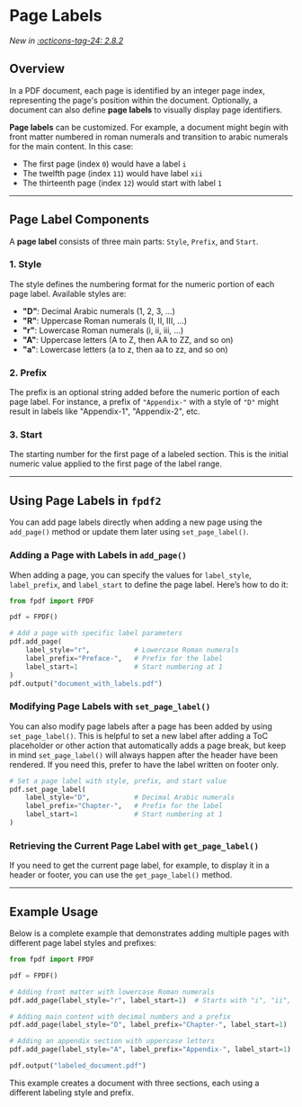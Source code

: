 # Page Labels

_New in [:octicons-tag-24: 2.8.2](https://github.com/py-pdf/fpdf2/blob/master/CHANGELOG.md)_

## Overview

In a PDF document, each page is identified by an integer page index, representing the page's position within the document. Optionally, a document can also define **page labels** to visually display page identifiers. 

**Page labels** can be customized. For example, a document might begin with front matter numbered in roman numerals and transition to arabic numerals for the main content. In this case:
- The first page (index `0`) would have a label `i`
- The twelfth page (index `11`) would have label `xii`
- The thirteenth page (index `12`) would start with label `1`

---

## Page Label Components

A **page label** consists of three main parts: `Style`, `Prefix`, and `Start`.

### 1. Style
The style defines the numbering format for the numeric portion of each page label. Available styles are:

- **"D"**: Decimal Arabic numerals (1, 2, 3, ...)
- **"R"**: Uppercase Roman numerals (I, II, III, ...)
- **"r"**: Lowercase Roman numerals (i, ii, iii, ...)
- **"A"**: Uppercase letters (A to Z, then AA to ZZ, and so on)
- **"a"**: Lowercase letters (a to z, then aa to zz, and so on)

### 2. Prefix
The prefix is an optional string added before the numeric portion of each page label. For instance, a prefix of `"Appendix-"` with a style of `"D"` might result in labels like "Appendix-1", "Appendix-2", etc.

### 3. Start
The starting number for the first page of a labeled section. This is the initial numeric value applied to the first page of the label range.

---

## Using Page Labels in `fpdf2`

You can add page labels directly when adding a new page using the `add_page()` method or update them later using `set_page_label()`.

### Adding a Page with Labels in `add_page()`

When adding a page, you can specify the values for `label_style`, `label_prefix`, and `label_start` to define the page label. Here’s how to do it:

```python
from fpdf import FPDF

pdf = FPDF()

# Add a page with specific label parameters
pdf.add_page(
    label_style="r",           # Lowercase Roman numerals
    label_prefix="Preface-",   # Prefix for the label
    label_start=1              # Start numbering at 1
)
pdf.output("document_with_labels.pdf")
```

### Modifying Page Labels with `set_page_label()`

You can also modify page labels after a page has been added by using `set_page_label()`. This is helpful to set a new label after adding a ToC placeholder or other action that automatically adds a page break, but keep in mind `set_page_label()` will always happen after the header have been rendered. If you need this, prefer to have the label written on footer only.

```python
# Set a page label with style, prefix, and start value
pdf.set_page_label(
    label_style="D",           # Decimal Arabic numerals
    label_prefix="Chapter-",   # Prefix for the label
    label_start=1              # Start numbering at 1
)
```

### Retrieving the Current Page Label with `get_page_label()`

If you need to get the current page label, for example, to display it in a header or footer, you can use the `get_page_label()` method.

---

## Example Usage

Below is a complete example that demonstrates adding multiple pages with different page label styles and prefixes:

```python
from fpdf import FPDF

pdf = FPDF()

# Adding front matter with lowercase Roman numerals
pdf.add_page(label_style="r", label_start=1)  # Starts with "i", "ii", "iii", etc.

# Adding main content with decimal numbers and a prefix
pdf.add_page(label_style="D", label_prefix="Chapter-", label_start=1)  # "Chapter-1", "Chapter-2", etc.

# Adding an appendix section with uppercase letters
pdf.add_page(label_style="A", label_prefix="Appendix-", label_start=1)  # "Appendix-A", "Appendix-B", etc.

pdf.output("labeled_document.pdf")
```

This example creates a document with three sections, each using a different labeling style and prefix.